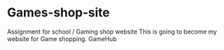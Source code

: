 # Games-shop-site

Assignment for school / Gaming shop website
This is going to become my website for Game shopping.
GameHub
